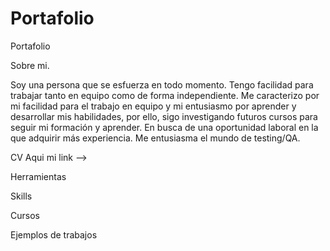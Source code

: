 # Portafolio
Portafolio

Sobre mi.

Soy una persona que se esfuerza en todo momento. Tengo facilidad para trabajar tanto en equipo como de forma independiente. Me caracterizo por mi facilidad para el trabajo en equipo y mi entusiasmo por aprender y desarrollar mis habilidades, por ello, sigo investigando futuros cursos para seguir mi formación y aprender. En busca de una oportunidad laboral en la que adquirir más experiencia. Me entusiasma el mundo de testing/QA.


CV
Aqui mi link --> 

Herramientas



Skills


Cursos

Ejemplos de trabajos


